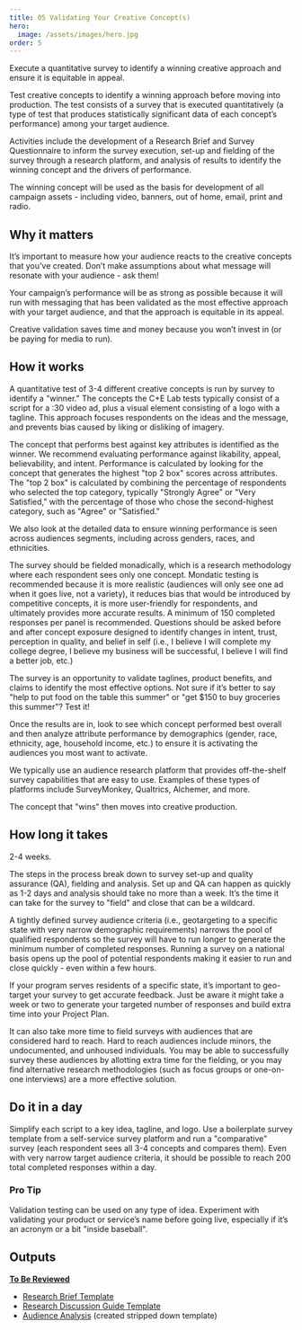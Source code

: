 ```yaml
---
title: 05 Validating Your Creative Concept(s)
hero:
  image: /assets/images/hero.jpg
order: 5
---
```


Execute a quantitative survey to identify a winning creative approach and ensure it is equitable in appeal.

Test creative concepts to identify a winning approach before moving into production. The test consists of a survey that is executed quantitatively (a type of test that produces statistically significant data of each concept’s performance) among your target audience.

Activities include the development of a Research Brief and Survey Questionnaire to inform the survey execution, set-up and fielding of the survey through a research platform, and analysis of results to identify the winning concept and the drivers of performance.

The winning concept will be used as the basis for development of all campaign assets - including video, banners, out of home, email, print and radio.

## Why it matters

It’s important to measure how your audience reacts to the creative concepts that you’ve created. Don’t make assumptions about what message will resonate with your audience - ask them!

Your campaign’s performance will be as strong as possible because it will run with messaging that has been validated as the most effective approach with your target audience, and that the approach is equitable in its appeal.

Creative validation saves time and money because you won’t invest in (or be paying for media to run).

## How it works

A quantitative test of 3-4 different creative concepts is run by survey to identify a "winner." The concepts the C+E Lab tests typically consist of a script for a :30 video ad, plus a visual element consisting of a logo with a tagline. This approach focuses respondents on the ideas and the message, and prevents bias caused by liking or disliking of imagery.

The concept that performs best against key attributes is identified as the winner. We recommend evaluating performance against likability, appeal, believability, and intent. Performance is calculated by looking for the concept that generates the highest "top 2 box" scores across attributes. The "top 2 box" is calculated by combining the percentage of respondents who selected the top category, typically "Strongly Agree" or "Very Satisfied," with the percentage of those who chose the second-highest category, such as "Agree" or "Satisfied."

We also look at the detailed data to ensure winning performance is seen across audiences segments, including across genders, races, and ethnicities.

The survey should be fielded monadically, which is a research methodology where each respondent sees only one concept. Mondatic testing is recommended because it is more realistic (audiences will only see one ad when it goes live, not a variety), it reduces bias that would be introduced by competitive concepts, it is more user-friendly for respondents, and ultimately provides more accurate results. A minimum of 150 completed responses per panel is recommended.
Questions should be asked before and after concept exposure designed to identify changes in intent, trust, perception in quality, and belief in self (i.e., I believe I will complete my college degree, I believe my business will be successful, I believe I will find a better job, etc.)

The survey is an opportunity to validate taglines, product benefits, and claims to identify the most effective options. Not sure if it’s better to say "help to put food on the table this summer" or "get $150 to buy groceries this summer"? Test it!

Once the results are in, look to see which concept performed best overall and then analyze attribute performance by demographics (gender, race, ethnicity, age, household income, etc.) to ensure it is activating the audiences you most want to activate.

We typically use an audience research platform that provides off-the-shelf survey capabilities that are easy to use. Examples of these types of platforms include SurveyMonkey, Qualtrics, Alchemer, and more.

The concept that "wins" then moves into creative production.

## How long it takes

2-4 weeks.

The steps in the process break down to survey set-up and quality assurance (QA), fielding and analysis. Set up and QA can happen as quickly as 1-2 days and analysis should take no more than a week. It’s the time it can take for the survey to "field" and close that can be a wildcard.

A tightly defined survey audience criteria (i.e., geotargeting to a specific state with very narrow demographic requirements) narrows the pool of qualified respondents so the survey will have to run longer to generate the minimum number of completed responses. Running a survey on a national basis opens up the pool of potential respondents making it easier to run and close quickly - even within a few hours.

If your program serves residents of a specific state, it’s important to geo-target your survey to get accurate feedback. Just be aware it might take a week or two to generate your targeted number of responses and build extra time into your Project Plan.

It can also take more time to field surveys with audiences that are considered hard to reach. Hard to reach audiences include minors, the undocumented, and unhoused individuals. You may be able to successfully survey these audiences by allotting extra time for the fielding, or you may find alternative research methodologies (such as focus groups or one-on-one interviews) are a more effective solution.

## Do it in a day

Simplify each script to a key idea, tagline, and logo. Use a boilerplate survey template from a self-service survey platform and run a "comparative" survey (each respondent sees all 3-4 concepts and compares them). Even with very narrow target audience criteria, it should be possible to reach 200 total completed responses within a day.

<div class="usa-alert usa-alert--info margin-top-5">
    <div class="usa-alert__body">
        <h3 class="usa-alert__heading">Pro Tip</h3>
        <p class="usa-alert__text">
            Validation testing can be used on any type of idea. Experiment with validating your product or service’s name before going live, especially if it’s an acronym or a bit "inside baseball".
        </p>
    </div>
</div>

## Outputs

<b><ins>To Be Reviewed</ins></b>

- [Research Brief Template](https://docs.google.com/document/d/13um0EIzq6WxrEUfRPiKz1M96NUxNZPONXt8GIAB5ykw/edit?usp=drive_link)
- [Research Discussion Guide Template](https://docs.google.com/document/d/1urUIB6kkuxQgm7L-n-zYB7dW8y8By2au2ZJjXQOloSA/edit?usp=drive_link)
- [Audience Analysis](https://docs.google.com/presentation/d/1TXEsK6E8ZKZgpIFEz7SUE4dszlrs5nCpDySsrIEmW78/edit?usp=sharing) (created stripped down template)
